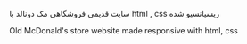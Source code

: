 سایت قدیمی فروشگاهی مک دونالد با html , css ریسپانسیو شده

Old McDonald's store website made responsive with html, css
